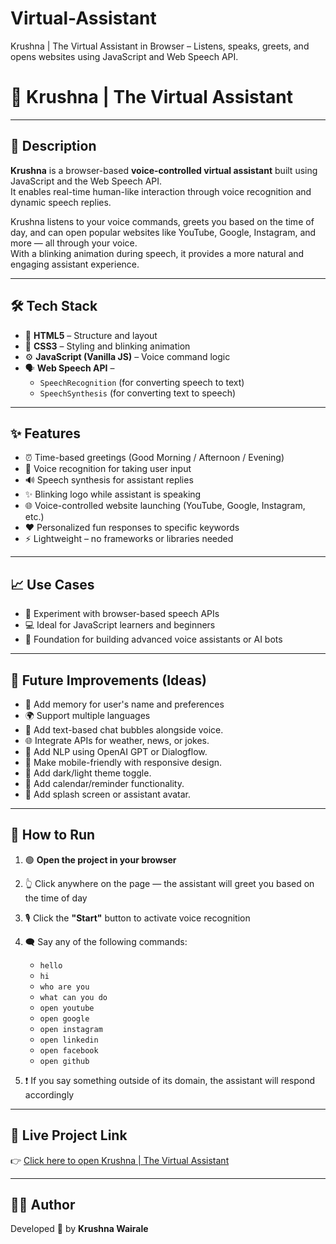 # Virtual-Assistant
Krushna | The Virtual Assistant in Browser – Listens, speaks, greets, and opens websites using JavaScript and Web Speech API.
# 🤖 Krushna | The Virtual Assistant

---

## 📌 Description

**Krushna** is a browser-based **voice-controlled virtual assistant** built using JavaScript and the Web Speech API.  
It enables real-time human-like interaction through voice recognition and dynamic speech replies.

Krushna listens to your voice commands, greets you based on the time of day, and can open popular websites like YouTube, Google, Instagram, and more — all through your voice.  
With a blinking animation during speech, it provides a more natural and engaging assistant experience.

---

## 🛠️ Tech Stack

- 🧱 **HTML5** – Structure and layout  
- 🎨 **CSS3** – Styling and blinking animation  
- ⚙️ **JavaScript (Vanilla JS)** – Voice command logic  
- 🗣️ **Web Speech API** –  
  - `SpeechRecognition` (for converting speech to text)  
  - `SpeechSynthesis` (for converting text to speech)

---

## ✨ Features

- ⏰ Time-based greetings (Good Morning / Afternoon / Evening)  
- 🎤 Voice recognition for taking user input  
- 🔊 Speech synthesis for assistant replies  
- ✨ Blinking logo while assistant is speaking  
- 🌐 Voice-controlled website launching (YouTube, Google, Instagram, etc.)  
- ❤️ Personalized fun responses to specific keywords  
- ⚡ Lightweight – no frameworks or libraries needed  

---

## 📈 Use Cases

- 🧪 Experiment with browser-based speech APIs  
- 💻 Ideal for JavaScript learners and beginners  
- 🤖 Foundation for building advanced voice assistants or AI bots  

---

## 🔮 Future Improvements (Ideas)

- 🧠 Add memory for user's name and preferences   
- 🌍 Support multiple languages
- 💬 Add text-based chat bubbles alongside voice.
- 🌐 Integrate APIs for weather, news, or jokes.
- 🧠 Add NLP using OpenAI GPT or Dialogflow.
- 📱 Make mobile-friendly with responsive design.
- 🎨 Add dark/light theme toggle.
- 📅 Add calendar/reminder functionality.
- 🎉 Add splash screen or assistant avatar.

---

## 🚀 How to Run

1. 🟢 **Open the project in your browser**  
2. 👆 Click anywhere on the page — the assistant will greet you based on the time of day  
3. 🎙️ Click the **"Start"** button to activate voice recognition  
4. 🗨️ Say any of the following commands:

   - `hello`  
   - `hi`  
   - `who are you`  
   - `what can you do`  
   - `open youtube`  
   - `open google`  
   - `open instagram`  
   - `open linkedin`  
   - `open facebook`  
   - `open github`

5. ❗ If you say something outside of its domain, the assistant will respond accordingly

---

## 🔗 Live Project Link

👉 [Click here to open Krushna | The Virtual Assistant](https://krushna-wairale.github.io/Virtual-Assistant/)  

---

## 👨‍💻 Author

Developed 💙 by **Krushna Wairale**
